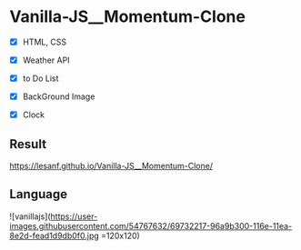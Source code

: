 # Vanilla-JS__Momentum-Clone

- [x] HTML, CSS
- [x] Weather API
- [x] to Do List
- [x] BackGround Image
- [x] Clock


## Result

https://lesanf.github.io/Vanilla-JS__Momentum-Clone/


## Language
![vanillajs](https://user-images.githubusercontent.com/54767632/69732217-96a9b300-116e-11ea-8e2d-fead1d9db0f0.jpg =120x120)
